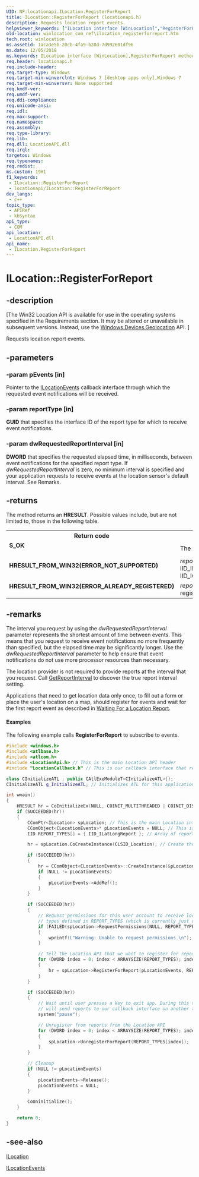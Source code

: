 ```yaml
---
UID: NF:locationapi.ILocation.RegisterForReport
title: ILocation::RegisterForReport (locationapi.h)
description: Requests location report events.
helpviewer_keywords: ["ILocation interface [WinLocation]","RegisterForReport method","ILocation.RegisterForReport","ILocation::RegisterForReport","RegisterForReport","RegisterForReport method [WinLocation]","RegisterForReport method [WinLocation]","ILocation interface","WinLocation_COM_Ref.ilocation_registerforreport","locationapi/ILocation::RegisterForReport"]
old-location: winlocation_com_ref\ilocation_registerforreport.htm
tech.root: winlocation
ms.assetid: 1aca3e5b-20cb-4fa9-b28d-7d992601df96
ms.date: 12/05/2018
ms.keywords: ILocation interface [WinLocation],RegisterForReport method, ILocation.RegisterForReport, ILocation::RegisterForReport, RegisterForReport, RegisterForReport method [WinLocation], RegisterForReport method [WinLocation],ILocation interface, WinLocation_COM_Ref.ilocation_registerforreport, locationapi/ILocation::RegisterForReport
req.header: locationapi.h
req.include-header: 
req.target-type: Windows
req.target-min-winverclnt: Windows 7 [desktop apps only],Windows 7
req.target-min-winversvr: None supported
req.kmdf-ver: 
req.umdf-ver: 
req.ddi-compliance: 
req.unicode-ansi: 
req.idl: 
req.max-support: 
req.namespace: 
req.assembly: 
req.type-library: 
req.lib: 
req.dll: LocationAPI.dll
req.irql: 
targetos: Windows
req.typenames: 
req.redist: 
ms.custom: 19H1
f1_keywords:
 - ILocation::RegisterForReport
 - locationapi/ILocation::RegisterForReport
dev_langs:
 - c++
topic_type:
 - APIRef
 - kbSyntax
api_type:
 - COM
api_location:
 - LocationAPI.dll
api_name:
 - ILocation.RegisterForReport
---
```


# ILocation::RegisterForReport


## -description

<p class="CCE_Message">[The Win32 Location API is available for use in the operating systems specified in the Requirements section. It may be altered or unavailable in subsequent versions. Instead, use the <a href="/uwp/api/windows.devices.geolocation">Windows.Devices.Geolocation</a> API.
]

Requests location report events.

## -parameters

### -param pEvents [in]

Pointer to the <a href="/windows/desktop/api/locationapi/nn-locationapi-ilocationevents">ILocationEvents</a> callback interface through which the requested event notifications will be received.

### -param reportType [in]

<b>GUID</b> that specifies the interface ID of the report type for which to receive event notifications.

### -param dwRequestedReportInterval [in]

<b>DWORD</b> that specifies the requested elapsed time, in milliseconds, between event notifications for the specified report type. If <i>dwRequestedReportInterval</i> is zero, no minimum interval is specified and your application requests to receive events at the location sensor's default interval. See Remarks.

## -returns

The method returns an <b>HRESULT</b>. Possible values include, but are not limited to, those in the following table.

<table>
<tr>
<th>Return code</th>
<th>Description</th>
</tr>
<tr>
<td width="40%">
<dl>
<dt><b>S_OK</b></dt>
</dl>
</td>
<td width="60%">
The method succeeded.

</td>
</tr>
<tr>
<td width="40%">
<dl>
<dt><b>HRESULT_FROM_WIN32(ERROR_NOT_SUPPORTED)</b></dt>
</dl>
</td>
<td width="60%">
<i>reportType </i> is other than IID_ILatLongReport or IID_ICivicAddressReport. 

</td>
</tr>
<tr>
<td width="40%">
<dl>
<dt><b>HRESULT_FROM_WIN32(ERROR_ALREADY_REGISTERED)</b></dt>
</dl>
</td>
<td width="60%">
<i>reportType </i> is already registered. 

</td>
</tr>
</table>

## -remarks

The interval you request by using the <i>dwRequestedReportInterval</i> parameter represents the shortest amount of time between events. This means that you request to receive event notifications no more frequently than specified, but the elapsed time may be significantly longer. Use the <i>dwRequestedReportInterval</i> parameter to help ensure that event notifications do not use more processor resources than necessary.

The location provider is not required to provide reports at the interval that you request. Call <a href="/windows/desktop/api/locationapi/nf-locationapi-ilocation-getreportinterval">GetReportInterval</a> to discover the true report interval setting.

Applications that need to get location data only once, to fill out a form or place the user's location on a map, should register for events and wait for the first report event as described in <a href="/previous-versions/visualstudio">Waiting For a Location Report</a>.


#### Examples

The following example calls <b>RegisterForReport</b> to subscribe to events.


```cpp
#include <windows.h>
#include <atlbase.h>
#include <atlcom.h>
#include <LocationApi.h> // This is the main Location API header
#include "LocationCallback.h" // This is our callback interface that receives Location reports.

class CInitializeATL : public CAtlExeModuleT<CInitializeATL>{};
CInitializeATL g_InitializeATL; // Initializes ATL for this application. This also does CoInitialize for us

int wmain()
{
    HRESULT hr = CoInitializeEx(NULL, COINIT_MULTITHREADED | COINIT_DISABLE_OLE1DDE);;
    if (SUCCEEDED(hr))
    {
        CComPtr<ILocation> spLocation; // This is the main Location interface
        CComObject<CLocationEvents>* pLocationEvents = NULL; // This is our callback object for location reports
        IID REPORT_TYPES[] = { IID_ILatLongReport }; // Array of report types of interest. Other ones include IID_ICivicAddressReport

        hr = spLocation.CoCreateInstance(CLSID_Location); // Create the Location object

        if (SUCCEEDED(hr))
        {
            hr = CComObject<CLocationEvents>::CreateInstance(&pLocationEvents); // Create the callback object
            if (NULL != pLocationEvents)
            {
                pLocationEvents->AddRef();
            }
        }

        if (SUCCEEDED(hr))
        {
            // Request permissions for this user account to receive location data for all the
            // types defined in REPORT_TYPES (which is currently just one report)
            if (FAILED(spLocation->RequestPermissions(NULL, REPORT_TYPES, ARRAYSIZE(REPORT_TYPES), FALSE))) // FALSE means an asynchronous request
            {
                wprintf(L"Warning: Unable to request permissions.\n");
            }

            // Tell the Location API that we want to register for reports (which is currently just one report)
            for (DWORD index = 0; index < ARRAYSIZE(REPORT_TYPES); index++)
            {
                hr = spLocation->RegisterForReport(pLocationEvents, REPORT_TYPES[index], 0);
            }
        }

        if (SUCCEEDED(hr))
        {
            // Wait until user presses a key to exit app. During this time the Location API
            // will send reports to our callback interface on another thread.
            system("pause");

            // Unregister from reports from the Location API
            for (DWORD index = 0; index < ARRAYSIZE(REPORT_TYPES); index++)
            {
                spLocation->UnregisterForReport(REPORT_TYPES[index]);
            }
        }

        // Cleanup
        if (NULL != pLocationEvents)
        {
            pLocationEvents->Release();
            pLocationEvents = NULL;
        }

        CoUninitialize();
    }

    return 0;
}

```

## -see-also

<a href="/windows/desktop/api/locationapi/nn-locationapi-ilocation">ILocation</a>



<a href="/windows/desktop/api/locationapi/nn-locationapi-ilocationevents">ILocationEvents</a>